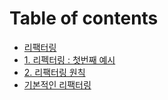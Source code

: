 # Table of contents

* [리팩터링](README.md)
* [1. 리펙터링 : 첫번째 예시](1.refactoring.md)
* [2. 리팩터링 원칙](2.refactoring-principal.md)
* [기본적인 리팩터링](undefined.md)

